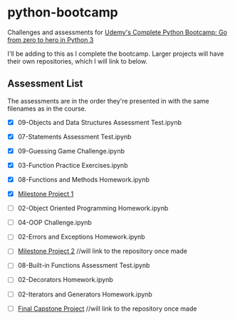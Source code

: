 # python-bootcamp
Challenges and assessments for [Udemy's Complete Python Bootcamp: Go from zero to hero in Python 3](https://www.udemy.com/complete-python-bootcamp/)

I'll be adding to this as I complete the bootcamp. Larger projects will have their own repositories, which I will link to below.

## Assessment List
The assessments are in the order they're presented in with the same filenames as in the course.

- [x] 09-Objects and Data Structures Assessment Test.ipynb

- [x] 07-Statements Assessment Test.ipynb

- [x] 09-Guessing Game Challenge.ipynb

- [x] 03-Function Practice Exercises.ipynb

- [x] 08-Functions and Methods Homework.ipynb

- [x] [Milestone Project 1](https://github.com/kjschmidt913/milestone-one)

- [ ] 02-Object Oriented Programming Homework.ipynb

- [ ] 04-OOP Challenge.ipynb

- [ ] 02-Errors and Exceptions Homework.ipynb

- [ ] [Milestone Project 2](https://github.com/kjschmidt913/python-bootcamp) //will link to the repository once made

- [ ] 08-Built-in Functions Assessment Test.ipynb

- [ ] 02-Decorators Homework.ipynb

- [ ] 02-Iterators and Generators Homework.ipynb

- [ ] [Final Capstone Project](https://github.com/kjschmidt913/python-bootcamp) //will link to the repository once made  
